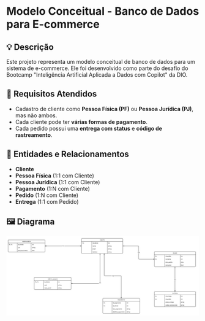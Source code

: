 
# Modelo Conceitual - Banco de Dados para E-commerce

## 💡 Descrição
Este projeto representa um modelo conceitual de banco de dados para um sistema de e-commerce. Ele foi desenvolvido como parte do desafio do Bootcamp "Inteligência Artificial Aplicada a Dados com Copilot" da DIO.

## 🎯 Requisitos Atendidos

- Cadastro de cliente como **Pessoa Física (PF)** ou **Pessoa Jurídica (PJ)**, mas não ambos.
- Cada cliente pode ter **várias formas de pagamento**.
- Cada pedido possui uma **entrega com status** e **código de rastreamento**.

## 🔎 Entidades e Relacionamentos

- **Cliente**
- **Pessoa Física** (1:1 com Cliente)
- **Pessoa Jurídica** (1:1 com Cliente)
- **Pagamento** (1:N com Cliente)
- **Pedido** (1:N com Cliente)
- **Entrega** (1:1 com Pedido)

## 🖼️ Diagrama

![Modelo Conceitual](Diagramas/Diagrama_ER.JPG)
